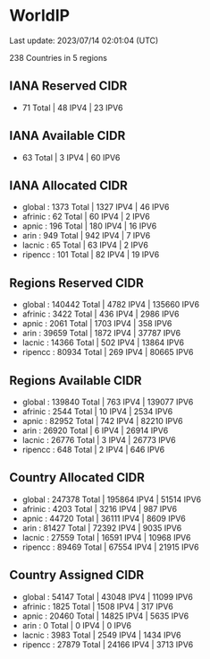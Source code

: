 # WorldIP

Last update: 2023/07/14 02:01:04 (UTC)

238 Countries in 5 regions

## IANA Reserved CIDR

- 71 Total | 48 IPV4 | 23 IPV6

## IANA Available CIDR

- 63 Total | 3 IPV4 | 60 IPV6

## IANA Allocated CIDR

- global : 1373 Total | 1327 IPV4 | 46 IPV6
- afrinic : 62 Total | 60 IPV4 | 2 IPV6
- apnic : 196 Total | 180 IPV4 | 16 IPV6
- arin : 949 Total | 942 IPV4 | 7 IPV6
- lacnic : 65 Total | 63 IPV4 | 2 IPV6
- ripencc : 101 Total | 82 IPV4 | 19 IPV6

## Regions Reserved CIDR

- global : 140442 Total | 4782 IPV4 | 135660 IPV6
- afrinic : 3422 Total | 436 IPV4 | 2986 IPV6
- apnic : 2061 Total | 1703 IPV4 | 358 IPV6
- arin : 39659 Total | 1872 IPV4 | 37787 IPV6
- lacnic : 14366 Total | 502 IPV4 | 13864 IPV6
- ripencc : 80934 Total | 269 IPV4 | 80665 IPV6

## Regions Available CIDR

- global : 139840 Total | 763 IPV4 | 139077 IPV6
- afrinic : 2544 Total | 10 IPV4 | 2534 IPV6
- apnic : 82952 Total | 742 IPV4 | 82210 IPV6
- arin : 26920 Total | 6 IPV4 | 26914 IPV6
- lacnic : 26776 Total | 3 IPV4 | 26773 IPV6
- ripencc : 648 Total | 2 IPV4 | 646 IPV6

## Country Allocated CIDR

- global : 247378 Total | 195864 IPV4 | 51514 IPV6
- afrinic : 4203 Total | 3216 IPV4 | 987 IPV6
- apnic : 44720 Total | 36111 IPV4 | 8609 IPV6
- arin : 81427 Total | 72392 IPV4 | 9035 IPV6
- lacnic : 27559 Total | 16591 IPV4 | 10968 IPV6
- ripencc : 89469 Total | 67554 IPV4 | 21915 IPV6

## Country Assigned CIDR

- global : 54147 Total | 43048 IPV4 | 11099 IPV6
- afrinic : 1825 Total | 1508 IPV4 | 317 IPV6
- apnic : 20460 Total | 14825 IPV4 | 5635 IPV6
- arin : 0 Total | 0 IPV4 | 0 IPV6
- lacnic : 3983 Total | 2549 IPV4 | 1434 IPV6
- ripencc : 27879 Total | 24166 IPV4 | 3713 IPV6
